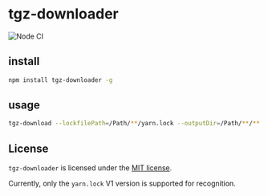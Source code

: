 # tgz-downloader

![Node CI](https://github.com/kungege/tgz-downloader/actions/workflows/test.yml/badge.svg)


## install

```bash
npm install tgz-downloader -g
```


## usage

```bash
tgz-download --lockfilePath=/Path/**/yarn.lock --outputDir=/Path/**/**
```

## License

`tgz-downloader` is licensed under the [MIT license](https://opensource.org/licenses/MIT).

  Currently, only the `yarn.lock` V1 version is supported for recognition.
